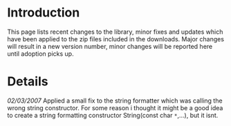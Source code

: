 # Introduction #

This page lists recent changes to the library, minor fixes and updates which have been applied to the zip files included in the downloads.  Major changes will result in a new version number, minor changes will be reported here until adoption picks up.


# Details #

_02/03/2007_
Applied a small fix to the string formatter which was calling the wrong string constructor. For some reason i thought it might be a good idea to create a string formatting constructor String(const char `*`,...), but it isnt.